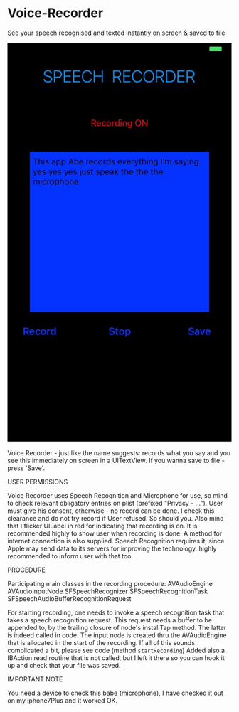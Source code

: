 # Voice-Recorder
See your speech recognised and texted instantly on screen &amp; saved to file

![screenshot voice recorder](/vrecorder_screenshot.jpg)

Voice Recorder - just like the name suggests: records what you say and you see this immediately on screen in a UITextView. If you wanna save to file - press 'Save'.

USER PERMISSIONS

Voice Recorder uses Speech Recognition and Microphone for use, so mind to check relevant obligatory entries on plist (prefixed "Privacy - ..."). User must give his consent, otherwise - no record can be done. I check this clearance and do not try record if User refused. So should you.
Also mind that I flicker UILabel in red for indicating that recording is on. It is recommended highly to show user when recording is done.
A method for internet connection is also supplied. Speech Recognition requires it, since Apple may send data to its servers for improving the technology. highly recommended to inform user with that too.

PROCEDURE

Participating main classes in the recording procedure:
AVAudioEngine
AVAudioInputNode
SFSpeechRecognizer
SFSpeechRecognitionTask
SFSpeechAudioBufferRecognitionRequest

For starting recording, one needs to invoke a speech recognition task that takes a speech recognition request. This request needs a buffer to be appended to, by the trailing closure of node's installTap method. The latter is indeed called in code. The input node is created thru the AVAudioEngine that is allocated in the start of the recording.
If all of this sounds complicated a bit, please see code (method `startRecording`)
Added also a IBAction read routine that is not called, but I left it there so you can hook it up and check that your file was saved.

IMPORTANT NOTE

You need a device to check this babe (microphone), I have checked it out on my iphone7Plus and it worked OK.
